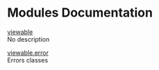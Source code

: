 # Modules Documentation

[viewable](https://github.com/pyrustic/viewable/blob/master/docs/modules/content/viewable/README.md#module-overview)
<br>
No description


[viewable.error](https://github.com/pyrustic/viewable/blob/master/docs/modules/content/viewable.error/README.md#module-overview)
<br>
Errors classes


